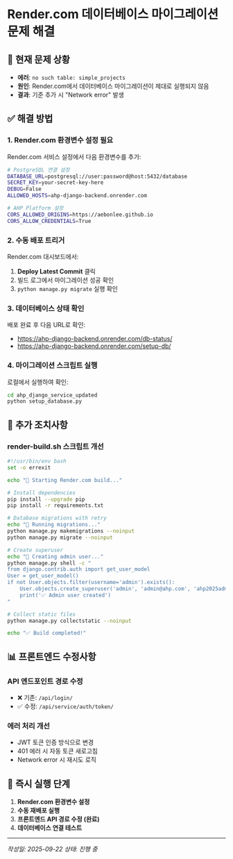 # Render.com 데이터베이스 마이그레이션 문제 해결

## 🚨 현재 문제 상황
- **에러**: `no such table: simple_projects`
- **원인**: Render.com에서 데이터베이스 마이그레이션이 제대로 실행되지 않음
- **결과**: 기준 추가 시 "Network error" 발생

## ✅ 해결 방법

### 1. Render.com 환경변수 설정 필요
Render.com 서비스 설정에서 다음 환경변수를 추가:

```bash
# PostgreSQL 연결 설정
DATABASE_URL=postgresql://user:password@host:5432/database
SECRET_KEY=your-secret-key-here
DEBUG=False
ALLOWED_HOSTS=ahp-django-backend.onrender.com

# AHP Platform 설정
CORS_ALLOWED_ORIGINS=https://aebonlee.github.io
CORS_ALLOW_CREDENTIALS=True
```

### 2. 수동 배포 트리거
Render.com 대시보드에서:
1. **Deploy Latest Commit** 클릭
2. 빌드 로그에서 마이그레이션 성공 확인
3. `python manage.py migrate` 실행 확인

### 3. 데이터베이스 상태 확인
배포 완료 후 다음 URL로 확인:
- https://ahp-django-backend.onrender.com/db-status/
- https://ahp-django-backend.onrender.com/setup-db/

### 4. 마이그레이션 스크립트 실행
로컬에서 실행하여 확인:
```bash
cd ahp_django_service_updated
python setup_database.py
```

## 🔧 추가 조치사항

### render-build.sh 스크립트 개선
```bash
#!/usr/bin/env bash
set -o errexit

echo "🚀 Starting Render.com build..."

# Install dependencies
pip install --upgrade pip
pip install -r requirements.txt

# Database migrations with retry
echo "🔄 Running migrations..."
python manage.py makemigrations --noinput
python manage.py migrate --noinput

# Create superuser
echo "👤 Creating admin user..."
python manage.py shell -c "
from django.contrib.auth import get_user_model
User = get_user_model()
if not User.objects.filter(username='admin').exists():
    User.objects.create_superuser('admin', 'admin@ahp.com', 'ahp2025admin')
    print('✅ Admin user created')
"

# Collect static files
python manage.py collectstatic --noinput

echo "✅ Build completed!"
```

## 📊 프론트엔드 수정사항

### API 엔드포인트 경로 수정
- ❌ 기존: `/api/login/`
- ✅ 수정: `/api/service/auth/token/`

### 에러 처리 개선
- JWT 토큰 인증 방식으로 변경
- 401 에러 시 자동 토큰 새로고침
- Network error 시 재시도 로직

## 🎯 즉시 실행 단계

1. **Render.com 환경변수 설정**
2. **수동 재배포 실행**
3. **프론트엔드 API 경로 수정 (완료)**
4. **데이터베이스 연결 테스트**

---
*작성일: 2025-09-22*
*상태: 진행 중*